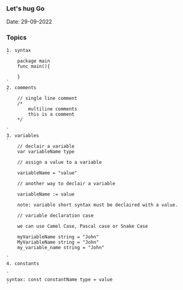 

### Let's hug Go
Date: 29-09-2022

### Topics
    1. syntax
    `
        package main
        func main(){
            
        }
    `
    2. comments
    `
        // single line comment
        /*
            multiline comments
            this is a comment
        */
    
    `
    3. variables
    `
        // declair a variable
        var variableName type
        
        // assign a value to a variable

        variableName = "value"

        // another way to declair a variable

        variableName := value

        note: variable short syntax must be declaired with a value.

        // variable declaration case

        we can use Camel Case, Pascal case or Snake Case

        myVariableName string = "John"
        MyVariableName string = "John"
        my_variable_name string = "John"

    `
    4. constants

    ` 
    syntax: const constantName type = value
    `